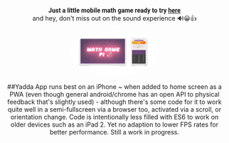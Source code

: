 <span align="center" style=text-align:center;border-radius:50%>
  
  <b style=text-align:center;font-family:Roboto>Just a little mobile math game ready to try <a target="_blank" href='https://essingen123.github.io/mg'>here</a></b><br /> and hey, don't miss out on the sound experience 🔊😀👍 
 

  <a target='_blank' href='https://essingen123.github.io/mg'><img border=0 src="https://github.com/essingen123/mg/blob/main/mathgame-animated2-gif.gif?raw=true" height="auto" width="200" style=border-radius:50%>
  </a>
</span>

##Yadda
App runs best on an iPhone ~ when added to home screen as a PWA (even though general android/chrome has an open API to physical feedback that's slightly used) - although there's some code for it to work quite well in a semi-fullscreen via a browser too, activated via a scroll, or orientation change. Code is intentionally less filled with ES6 to work on older devices such as an iPad 2. Yet no adaption to lower FPS rates for better performance. Still a work in progress. 
  
